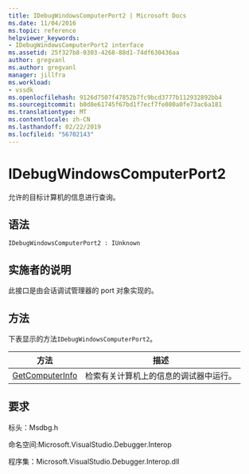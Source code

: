 ```yaml
---
title: IDebugWindowsComputerPort2 | Microsoft Docs
ms.date: 11/04/2016
ms.topic: reference
helpviewer_keywords:
- IDebugWindowsComputerPort2 interface
ms.assetid: 25f327b8-0303-4268-88d1-74df630436aa
author: gregvanl
ms.author: gregvanl
manager: jillfra
ms.workload:
- vssdk
ms.openlocfilehash: 9126d7507f47852b7fc9bcd3777b112932892bb4
ms.sourcegitcommit: b0d8e61745f67bd1f7ecf7fe080a0fe73ac6a181
ms.translationtype: MT
ms.contentlocale: zh-CN
ms.lasthandoff: 02/22/2019
ms.locfileid: "56702143"
---
```

# <a name="idebugwindowscomputerport2"></a>IDebugWindowsComputerPort2
允许的目标计算机的信息进行查询。

## <a name="syntax"></a>语法

```
IDebugWindowsComputerPort2 : IUnknown
```

## <a name="notes-for-implementers"></a>实施者的说明
 此接口是由会话调试管理器的 port 对象实现的。

## <a name="methods"></a>方法
 下表显示的方法`IDebugWindowsComputerPort2`。

|方法|描述|
|------------|-----------------|
|[GetComputerInfo](../../../extensibility/debugger/reference/idebugwindowscomputerport2-getcomputerinfo.md)|检索有关计算机上的信息的调试器中运行。|

## <a name="requirements"></a>要求
 标头：Msdbg.h

 命名空间:Microsoft.VisualStudio.Debugger.Interop

 程序集：Microsoft.VisualStudio.Debugger.Interop.dll